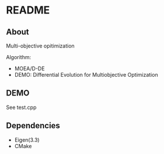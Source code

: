 # README

## About

Multi-objective opitimization

Algorithm:

- MOEA/D-DE
- DEMO: Differential Evolution for Multiobjective Optimization

## DEMO

See test.cpp

## Dependencies

- Eigen(3.3)
- CMake

